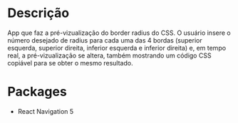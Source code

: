 # Descrição

App que faz a pré-vizualização do border radius do CSS.
O usuário insere o número desejado de radius para cada uma das 4
bordas (superior esquerda, superior direita, inferior esquerda e
inferior direita) e, em tempo real, a pré-vizualização se altera,
também mostrando um código CSS copiável para se obter o mesmo resultado.

# Packages

- React Navigation 5
